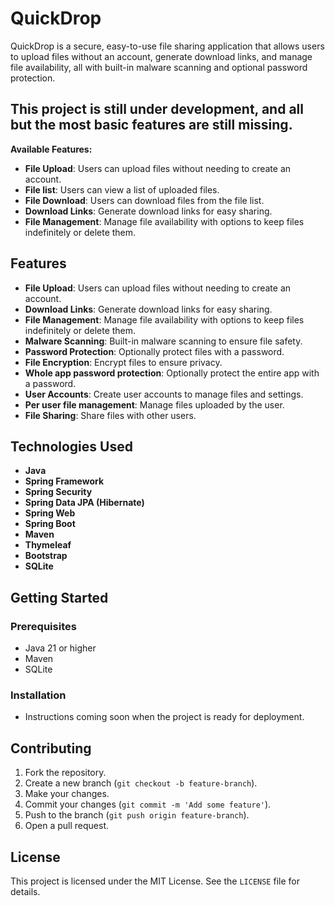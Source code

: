 # QuickDrop

QuickDrop is a secure, easy-to-use file sharing application that allows users to upload files without an account,
generate download links, and manage file availability, all with built-in malware scanning and optional password
protection.

## This project is still under development, and all but the most basic features are still missing.

**Available Features:**

- **File Upload**: Users can upload files without needing to create an account.
- **File list**: Users can view a list of uploaded files.
- **File Download**: Users can download files from the file list.
- **Download Links**: Generate download links for easy sharing.
- **File Management**: Manage file availability with options to keep files indefinitely or delete them.

## Features

- **File Upload**: Users can upload files without needing to create an account.
- **Download Links**: Generate download links for easy sharing.
- **File Management**: Manage file availability with options to keep files indefinitely or delete them.
- **Malware Scanning**: Built-in malware scanning to ensure file safety.
- **Password Protection**: Optionally protect files with a password.
- **File Encryption**: Encrypt files to ensure privacy.
- **Whole app password protection**: Optionally protect the entire app with a password.
- **User Accounts**: Create user accounts to manage files and settings.
- **Per user file management**: Manage files uploaded by the user.
- **File Sharing**: Share files with other users.

## Technologies Used

- **Java**
- **Spring Framework**
- **Spring Security**
- **Spring Data JPA (Hibernate)**
- **Spring Web**
- **Spring Boot**
- **Maven**
- **Thymeleaf**
- **Bootstrap**
- **SQLite**

## Getting Started

### Prerequisites

- Java 21 or higher
- Maven
- SQLite

### Installation

- Instructions coming soon when the project is ready for deployment.

## Contributing

1. Fork the repository.
2. Create a new branch (`git checkout -b feature-branch`).
3. Make your changes.
4. Commit your changes (`git commit -m 'Add some feature'`).
5. Push to the branch (`git push origin feature-branch`).
6. Open a pull request.

## License

This project is licensed under the MIT License. See the `LICENSE` file for details.